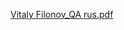 [Vitaly Filonov_QA rus.pdf](https://github.com/Mutafrukt/My_CV/files/9461743/Vitaly.Filonov_QA.rus.pdf)
